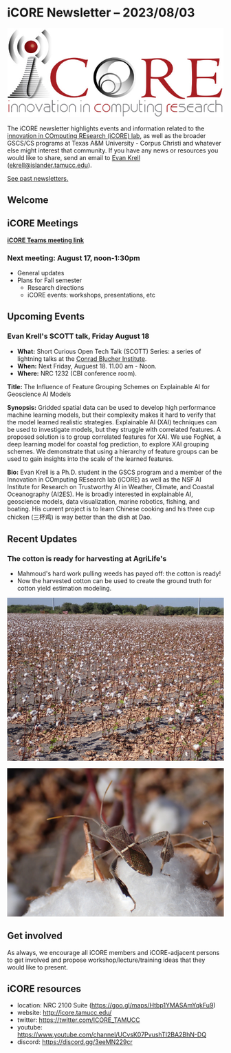 # iCORE Newsletter – 2023/08/03

![logo](../img/logo_plain_sm.jpg)

The iCORE newsletter highlights events and information related to the [innovation in COmputing REsearch (iCORE) lab](https://icore.tamucc.edu/),
as well as the broader GSCS/CS programs at Texas A&M University - Corpus Christi and whatever else might interest that community.
If you have any news or resources you would like to share, send an email to [Evan Krell](https://scholar.google.com/citations?user=jLuwYGAAAAAJ&hl=en) (ekrell@islander.tamucc.edu).

[See past newsletters.](https://github.com/ekrell/icore_website/tree/main/news)

## Welcome



## iCORE Meetings

**[iCORE Teams meeting link](https://teams.microsoft.com/l/meetup-join/19%3Ameeting_MDdlZDBiMTgtYzVjNS00YjhhLWE5OTctY2Y5YzMyYTljNzU5%40thread.v2/0?context=%7B%22Tid%22%3A%2234cbfaf1-67a6-4781-a9ca-514eb2550b66%22%2C%22Oid%22%3A%22994c008b-0707-4f3c-8ac0-73b65e733430%22%2C%22MessageId%22%3A%220%22%7D)**

### Next meeting: August 17, noon-1:30pm

- General updates
- Plans for Fall semester
  - Research directions
  - iCORE events: workshops, presentations, etc

## Upcoming Events

### Evan Krell's SCOTT talk, Friday August 18

- **What:** Short Curious Open Tech Talk (SCOTT) Series: a series of lightning talks at the [Conrad Blucher Institute](https://www.conradblucherinstitute.org/).
- **When:** Next Friday, Auguest 18. 11.00 am - Noon.
- **Where:** NRC 1232 (CBI conference room).

**Title:** The Influence of Feature Grouping Schemes on Explainable AI for Geoscience AI Models

**Synopsis:** Gridded spatial data can be used to develop high performance machine learning models, but their complexity makes it hard to verify that the model learned realistic strategies. Explainable AI (XAI) techniques can be used to investigate models, but they struggle with correlated features. A proposed solution is to group correlated features for XAI. We use FogNet, a deep learning model for coastal fog prediction, to explore XAI grouping schemes. We demonstrate that using a hierarchy of feature groups can be used to gain insights into the scale of the learned features.

**Bio:** Evan Krell is a Ph.D. student in the GSCS program and a member of the Innovation in COmputing REsearch lab (iCORE) as well as the NSF AI Institute for Research on Trustworthy AI in Weather, Climate, and Coastal Oceanography (AI2ES). He is broadly interested in explainable AI, geoscience models, data visualization, marine robotics, fishing, and boating. His current project is to learn Chinese cooking and his three cup chicken (三杯鸡) is way better than the dish at Dao. 

## Recent Updates

### The cotton is ready for harvesting at AgriLife's

- Mahmoud's hard work pulling weeds has payed off: the cotton is ready!
- Now the harvested cotton can be used to create the ground truth for cotton yield estimation modeling.

![The cotton field](../img/agrilife_cotton_1.jpg)

![A leaf-footed bug](../img/agrilife_cotton_2.jpg)

## Get involved

As always, we encourage all iCORE members and iCORE-adjacent persons to get involved and propose workshop/lecture/training ideas that they would like to present.

## iCORE resources

- location: NRC 2100 Suite (https://goo.gl/maps/Htbp1YMASAmYqkFu9)
- website: http://icore.tamucc.edu/
- twitter: https://twitter.com/ICORE_TAMUCC
- youtube: https://www.youtube.com/channel/UCvsK07PvushTI2BA2BhN-DQ
- discord: https://discord.gg/3eeMN229cr
